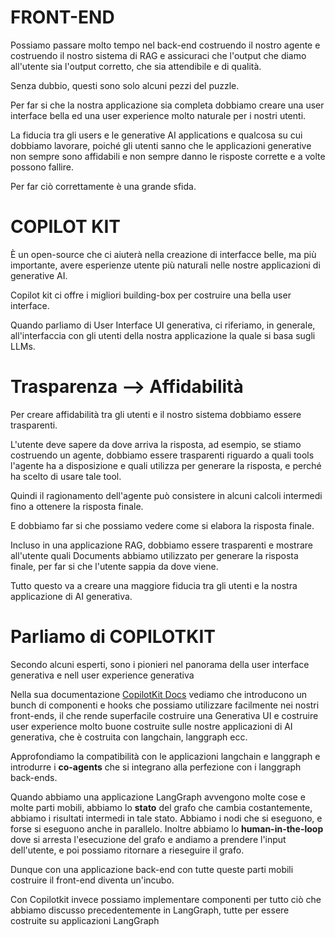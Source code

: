 # FRONT-END

Possiamo passare molto tempo nel back-end costruendo il nostro agente e costruendo 
il nostro sistema di RAG e assicuraci che l'output che diamo all'utente sia l'output corretto, che sia attendibile e di qualità.

Senza dubbio, questi sono solo alcuni pezzi del puzzle.

Per far si che la nostra applicazione sia completa dobbiamo creare una user interface bella ed una user experience molto naturale per i nostri utenti.

La fiducia tra gli users e le generative AI applications e qualcosa su cui dobbiamo lavorare, poiché gli utenti sanno che le 
applicazioni generative non sempre sono affidabili e non sempre danno le risposte corrette e a volte possono fallire.

Per far ciò correttamente è una grande sfida.

# COPILOT KIT

È un open-source che ci aiuterà nella creazione di interfacce belle, ma più importante, avere esperienze utente più naturali nelle nostre applicazioni di generative AI.

Copilot kit ci offre i migliori building-box per costruire una bella user interface.

Quando parliamo di User Interface UI generativa, ci riferiamo, in generale, all'interfaccia con gli utenti della nostra applicazione la quale si basa sugli LLMs.

# Trasparenza --> Affidabilità

Per creare affidabilità tra gli utenti e il nostro sistema dobbiamo essere trasparenti.

L'utente deve sapere da dove arriva la risposta, ad esempio, se stiamo costruendo un agente, dobbiamo essere trasparenti riguardo a quali tools l'agente ha a disposizione e quali utilizza per generare la risposta, e perché ha scelto di usare tale tool.

Quindi il ragionamento dell'agente può consistere in alcuni calcoli intermedi fino a ottenere la risposta finale.

E dobbiamo far si che possiamo vedere come si elabora la risposta finale.

Incluso in una applicazione RAG, dobbiamo essere trasparenti e mostrare all'utente quali Documents abbiamo utilizzato per generare la risposta finale, per far si che l'utente sappia da dove viene.

Tutto questo va a creare una maggiore fiducia tra gli utenti e la nostra applicazione di AI generativa.

# Parliamo di COPILOTKIT

Secondo alcuni esperti, sono i pionieri nel panorama della user interface generativa e nell user experience generativa

Nella sua documentazione [CopilotKit Docs](https://docs.copilotkit.ai/quickstart) vediamo che introducono un bunch di componenti e hooks che possiamo utilizzare facilmente nei nostri front-ends, 
il che rende superfacile costruire una Generativa UI e costruire user experience molto buone costruite sulle nostre applicazioni di AI generativa, che è costruita con langchain, langgraph ecc.

Approfondiamo la compatibilità con le applicazioni langchain e langgraph e introdurre i **co-agents** che si integrano alla perfezione con i langgraph back-ends.

Quando abbiamo una applicazione LangGraph avvengono molte cose e molte parti mobili, abbiamo lo **stato** del grafo che cambia costantemente, abbiamo i risultati intermedi in tale stato.
Abbiamo i nodi che si eseguono, e forse si eseguono anche in parallelo. Inoltre abbiamo lo **human-in-the-loop** dove si arresta l'esecuzione del grafo e andiamo a prendere l'input dell'utente, e poi possiamo ritornare a rieseguire il grafo.

Dunque con una applicazione back-end con tutte queste parti mobili costruire il front-end diventa un'incubo.

Con Copilotkit invece possiamo implementare componenti per tutto ciò che abbiamo discusso precedentemente in LangGraph, tutte per essere costruite su applicazioni LangGraph 

